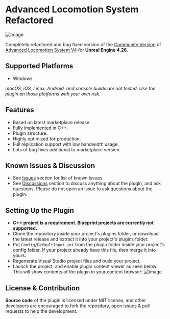 # Advanced Locomotion System Refactored

![Image](https://github.com/Sixze/ALS-Refactored/raw/main/Screenshots/Header.gif)

Completely refactored and bug fixed version of the [Community Version](https://github.com/dyanikoglu/ALS-Community) of [Advanced Locomotion System V4](https://www.unrealengine.com/marketplace/en-US/product/advanced-locomotion-system-v1) for **Unreal Engine 4.26**.

## Supported Platforms

- Windows

*macOS, iOS, Linux, Android, and console builds are not tested. Use the plugin on those platforms with your own risk.*

## Features

- Based on latest marketplace release.
- Fully implemented in C++.
- Plugin structure.
- Highly optimized for production.
- Full replication support with low bandwidth usage.
- Lots of bug fixes additional to marketplace version.

## Known Issues & Discussion

- See [Issues](https://github.com/Sixze/ALS-Refactored/issues) section for list of known issues.
- See [Discussions](https://github.com/Sixze/ALS-Refactored/discussions) section to discuss anything about the plugin, and ask questions. Please do not open an issue to ask questions about the plugin.

## Setting Up the Plugin

- **C++ project is a requirement. Blueprint projects are currently not supported.**
- Clone the repository inside your project's plugins folder, or download the latest release and extract it into your project's plugins folder.
- Put `Config/DefaultInput.ini` from the plugin folder inside your project's config folder. If your project already have this file, then merge it into yours.
- Regenerate Visual Studio project files and build your project.
- Launch the project, and enable plugin content viewer as seen below. This will show contents of the plugin in your content browser:
![image](https://github.com/Sixze/ALS-Refactored/raw/main/Screenshots/ShowPluginContent.png)

## License & Contribution

**Source code** of the plugin is licensed under MIT license, and other developers are encouraged to fork the repository, open issues & pull requests to help the development.